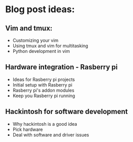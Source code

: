 # Blog post ideas:

## Vim and tmux:
* Customizing your vim
* Using tmux and vim for multitasking
* Python development in vim

## Hardware integration - Rasberry pi
* Ideas for Rasberry pi projects
* Initial setup with Rasberry pi
* Rasberry pi's addon modules
* Keep you Rasberry pi running

## Hackintosh for software development
* Why hackintosh is a good idea
* Pick hardware
* Deal with software and driver issues

